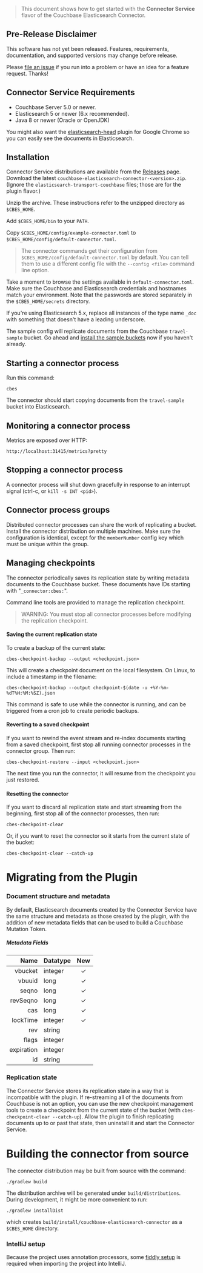 >This document shows how to get started with the **Connector Service** flavor of the Couchbase Elasticsearch Connector.

## Pre-Release Disclaimer

This software has not yet been released. Features, requirements, documentation,
and supported versions may change before release.

Please [file an issue](https://github.com/couchbaselabs/couchbase-elasticsearch-connector/issues)
if you run into a problem or have an idea for a feature request. Thanks!

## Connector Service Requirements

* Couchbase Server 5.0 or newer.
* Elasticsearch 5 or newer (6.x recommended).
* Java 8 or newer (Oracle or OpenJDK)

You might also want the [elasticsearch-head](https://github.com/mobz/elasticsearch-head) plugin for
Google Chrome so you can easily see the documents in Elasticsearch.

## Installation

Connector Service distributions are available from the [Releases](https://github.com/couchbaselabs/elasticsearch-transport-couchbase/releases) page.
Download the latest `couchbase-elasticsearch-connector-<version>.zip`. (Ignore the `elasticsearch-transport-couchbase` files; those are for the plugin flavor.) 

Unzip the archive. These instructions refer to the unzipped directory as `$CBES_HOME`.

Add `$CBES_HOME/bin` to your `PATH`.
 
Copy `$CBES_HOME/config/example-connector.toml` to
`$CBES_HOME/config/default-connector.toml`.

> The connector commands get their configuration from `$CBES_HOME/config/default-connector.toml` by default.
You can tell them to use a different config file with the `--config <file>` command line option.

Take a moment to browse the settings available in `default-connector.toml`. Make sure
the Couchbase and Elasticsearch credentials and hostnames match your environment.
Note that the passwords are stored separately in the `$CBES_HOME/secrets` directory.

If you're using Elasticsearch 5.x, replace all instances of the type name `_doc` with something that
doesn't have a leading underscore.

The sample config will replicate documents from the Couchbase `travel-sample` bucket. 
Go ahead and
[install the sample buckets](https://developer.couchbase.com/documentation/server/current/settings/install-sample-buckets.html)
now if you haven't already.

## Starting a connector process

Run this command:

    cbes

The connector should start copying documents from the `travel-sample` bucket into Elasticsearch.

## Monitoring a connector process

Metrics are exposed over HTTP:

    http://localhost:31415/metrics?pretty


## Stopping a connector process

A connector process will shut down gracefully in response to an interrupt signal
(ctrl-c, or `kill -s INT <pid>`).


## Connector process groups

Distributed connector processes can share the work of replicating a bucket.
Install the connector distribution on multiple machines.
Make sure the configuration is identical, except for the `memberNumber` config key
which must be unique within the group.


## Managing checkpoints

The connector periodically saves its replication state by writing metadata documents to the
Couchbase bucket. These documents have IDs starting with "`_connector:cbes:`".

Command line tools are provided to manage the replication checkpoint.

> WARNING: You must stop all connector processes before modifying the replication checkpoint.

#### Saving the current replication state

To create a backup of the current state:

    cbes-checkpoint-backup --output <checkpoint.json>

This will create a checkpoint document on the local filesystem. On Linux, to include a timestamp in the filename: 

    cbes-checkpoint-backup --output checkpoint-$(date -u +%Y-%m-%dT%H:%M:%SZ).json

This command is safe to use while the connector is running,
and can be triggered from a cron job to create periodic backups. 


#### Reverting to a saved checkpoint

If you want to rewind the event stream and re-index documents starting from a saved checkpoint,
first stop all running connector processes in the connector group.
Then run:

    cbes-checkpoint-restore --input <checkpoint.json>

The next time you run the connector, it will resume from the checkpoint you just restored. 

#### Resetting the connector

If you want to discard all replication state and start streaming from the beginning,
first stop all of the connector processes, then run:

    cbes-checkpoint-clear
    
Or, if you want to reset the connector so it starts from the
current state of the bucket:

    cbes-checkpoint-clear --catch-up


# Migrating from the Plugin

### Document structure and metadata

By default, Elasticsearch documents created by the Connector Service have the same
structure and metadata as those created by the plugin, with the addition
of new metadata fields that can be used to build a Couchbase Mutation Token.

##### Metadata Fields

|  Name      | Datatype | New   
------------:|:---------|:-----:
| vbucket    | integer  | ✓ 
| vbuuid     | long     | ✓
| seqno      | long     | ✓ 
| revSeqno   | long     | ✓
| cas        | long     | ✓
| lockTime   | integer  | ✓
| rev        | string   | 
| flags      | integer  | 
| expiration | integer  | 
| id         | string   | 


### Replication state

The Connector Service stores its replication state in a way that is incompatible
with the plugin. If re-streaming all of the documents from Couchbase is not
an option, you can use the new checkpoint management tools to create a
checkpoint from the current state of the bucket (with `cbes-checkpoint-clear --catch-up`).
Allow the plugin to finish replicating documents up to or past that state,
then uninstall it and start the Connector Service.


# Building the connector from source

The connector distribution may be built from source with the command:
    
    ./gradlew build

The distribution archive will be generated under `build/distributions`.
During development, it might be more convenient to run:

    ./gradlew installDist
    
which creates `build/install/couchbase-elasticsearch-connector` as a `$CBES_HOME` directory.    

### IntelliJ setup  
Because the project uses annotation processors, some [fiddly setup](INTELLIJ-SETUP.md) is required when importing the project into IntelliJ.

